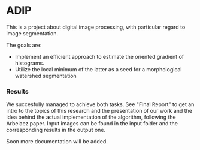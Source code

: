 # ADIP
This is a project about digital image processing, with particular regard to image segmentation. 

The goals are: 
<ul>
<li>Implement an efficient approach to estimate the oriented gradient of histograms. </li>
<li>Utilize the local minimum of the latter as a seed for a morphological watershed segmentation</li>
</ul>

<h3>Results</h3>

We succesfully managed to achieve both tasks. See "Final Report" to get an intro to the topics of this research and the presentation of our work and the idea behind the actual implementation of the algorithm, following the Arbelaez paper. Input images can be found in the input folder and the corresponding results in the output one. 


Soon more documentation will be added.
